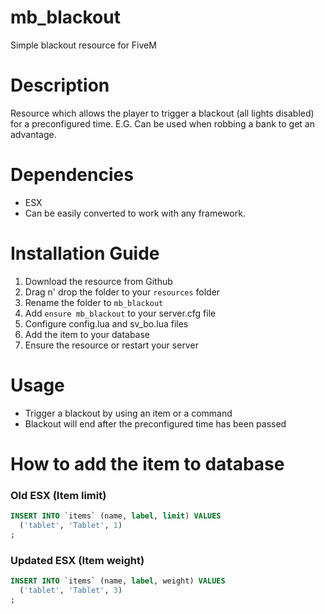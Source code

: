 # mb_blackout
Simple blackout resource for FiveM

# Description
Resource which allows the player to trigger a blackout (all lights disabled) for a preconfigured time. E.G. Can be used when robbing a bank to get an advantage.

# Dependencies
- ESX
- Can be easily converted to work with any framework. 

# Installation Guide
1. Download the resource from Github
2. Drag n' drop the folder to your `resources` folder
3. Rename the folder to `mb_blackout`
4. Add `ensure mb_blackout` to your server.cfg file
5. Configure config.lua and sv_bo.lua files
6. Add the item to your database
7. Ensure the resource or restart your server

# Usage
- Trigger a blackout by using an item or a command
- Blackout will end after the preconfigured time has been passed

# How to add the item to database
### Old ESX (Item limit)
```sql
INSERT INTO `items` (name, label, limit) VALUES
  ('tablet', 'Tablet', 1)
;
```
### Updated ESX (Item weight)
```sql
INSERT INTO `items` (name, label, weight) VALUES
  ('tablet', 'Tablet', 3)
;
```
